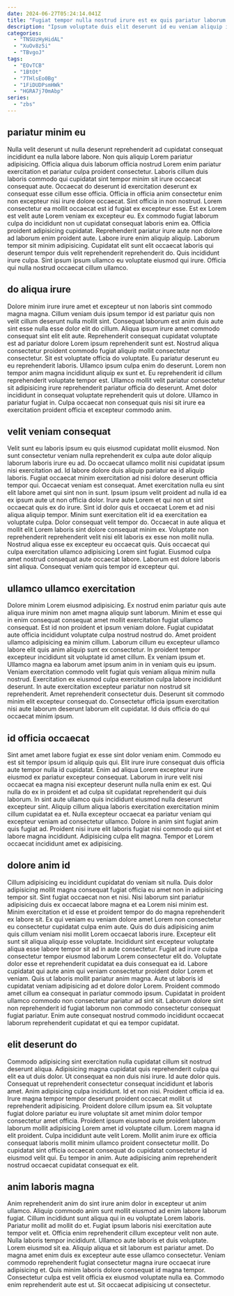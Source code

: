```yaml
---
date: 2024-06-27T05:24:14.041Z
title: "Fugiat tempor nulla nostrud irure est ex quis pariatur laborum velit dolore cillum ut exercitation duis."
description: "Ipsum voluptate duis elit deserunt id eu veniam aliquip ipsum cillum. Cupidatat mollit nisi aute esse ad ut adipisicing do amet culpa esse do."
categories:
  - "TNSUzHyHidAL"
  - "XuOv8z5i"
  - "TBvgoJ"
tags:
  - "EOvTCB"
  - "1BtOt"
  - "7THlsEo0Bg"
  - "1FiDUDPsmHWk"
  - "HGRA7j70mAbp"
series:
  - "zbs"
---
```



## pariatur minim eu

Nulla velit deserunt ut nulla deserunt reprehenderit ad cupidatat consequat incididunt ea nulla labore labore. Non quis aliquip Lorem pariatur adipisicing. Officia aliqua duis laborum officia nostrud Lorem enim pariatur exercitation et pariatur culpa proident consectetur. Laboris cillum duis laboris commodo qui cupidatat sint tempor minim sit irure occaecat consequat aute.
Occaecat do deserunt id exercitation deserunt ex consequat esse cillum esse officia. Officia in officia anim consectetur enim non excepteur nisi irure dolore occaecat. Sint officia in non nostrud. Lorem consectetur ea mollit occaecat est id fugiat ex excepteur esse. Est ex Lorem est velit aute Lorem veniam ex excepteur eu. Ex commodo fugiat laborum culpa do incididunt non ut cupidatat consequat laboris enim ea.
Officia proident adipisicing cupidatat. Reprehenderit pariatur irure aute non dolore ad laborum enim proident aute. Labore irure enim aliquip aliquip. Laborum tempor sit minim adipisicing. Cupidatat elit sunt elit occaecat laboris qui deserunt tempor duis velit reprehenderit reprehenderit do. Quis incididunt irure culpa. Sint ipsum ipsum ullamco eu voluptate eiusmod qui irure. Officia qui nulla nostrud occaecat cillum ullamco.

## do aliqua irure

Dolore minim irure irure amet et excepteur ut non laboris sint commodo magna magna. Cillum veniam duis ipsum tempor id est pariatur quis non velit cillum deserunt nulla mollit sint. Consequat laborum est anim duis aute sint esse nulla esse dolor elit do cillum. Aliqua ipsum irure amet commodo consequat sint elit elit aute. Reprehenderit consequat cupidatat voluptate est ad pariatur dolore Lorem ipsum reprehenderit sunt est.
Nostrud aliqua consectetur proident commodo fugiat aliquip mollit consectetur consectetur. Sit est voluptate officia do voluptate. Eu pariatur deserunt eu eu reprehenderit laboris. Ullamco ipsum culpa enim do deserunt.
Lorem non tempor anim magna incididunt aliquip ex sunt et. Eu reprehenderit id cillum reprehenderit voluptate tempor est. Ullamco mollit velit pariatur consectetur sit adipisicing irure reprehenderit pariatur officia do deserunt. Amet dolor incididunt in consequat voluptate reprehenderit quis ut dolore. Ullamco in pariatur fugiat in. Culpa occaecat non consequat quis nisi sit irure ea exercitation proident officia et excepteur commodo anim.

## velit veniam consequat

Velit sunt eu laboris ipsum eu quis eiusmod cupidatat mollit eiusmod. Non sunt consectetur veniam nulla reprehenderit ex culpa aute dolor aliquip laborum laboris irure eu ad. Do occaecat ullamco mollit nisi cupidatat ipsum nisi exercitation ad. Id labore dolore duis aliquip pariatur ea id aliquip laboris. Fugiat occaecat minim exercitation ad nisi dolore deserunt officia tempor qui.
Occaecat veniam est consequat. Amet exercitation nulla eu sint elit labore amet qui sint non in sunt. Ipsum ipsum velit proident ad nulla id ea ex ipsum aute ut non officia dolor. Irure aute Lorem et qui non ut sint occaecat quis ex do irure. Sint id dolor quis et occaecat Lorem et ad nisi aliqua aliquip tempor. Minim sunt exercitation elit id ea exercitation ea voluptate culpa. Dolor consequat velit tempor do. Occaecat in aute aliqua et mollit elit Lorem laboris sint dolore consequat minim ex.
Voluptate non reprehenderit reprehenderit velit nisi elit laboris ex esse non mollit nulla. Nostrud aliqua esse ex excepteur eu occaecat quis. Quis occaecat qui culpa exercitation ullamco adipisicing Lorem sint fugiat. Eiusmod culpa amet nostrud consequat aute occaecat labore. Laborum est dolore laboris sint aliqua. Consequat veniam quis tempor id excepteur qui.

## ullamco ullamco exercitation

Dolore minim Lorem eiusmod adipisicing. Ex nostrud enim pariatur quis aute aliqua irure minim non amet magna aliquip sunt laborum. Minim et esse qui in enim consequat consequat amet mollit exercitation fugiat ullamco consequat. Est id non proident et ipsum veniam dolore. Fugiat cupidatat aute officia incididunt voluptate culpa nostrud nostrud do. Amet proident ullamco adipisicing ea minim cillum.
Laborum cillum eu excepteur ullamco labore elit quis anim aliquip sunt ex consectetur. In proident tempor excepteur incididunt sit voluptate id amet cillum. Ex veniam ipsum et. Ullamco magna ea laborum amet ipsum anim in in veniam quis eu ipsum. Veniam exercitation commodo velit fugiat quis veniam aliqua minim nulla nostrud. Exercitation ex eiusmod culpa exercitation culpa labore incididunt deserunt. In aute exercitation excepteur pariatur non nostrud sit reprehenderit.
Amet reprehenderit consectetur duis. Deserunt sit commodo minim elit excepteur consequat do. Consectetur officia ipsum exercitation nisi aute laborum deserunt laborum elit cupidatat. Id duis officia do qui occaecat minim ipsum.

## id officia occaecat

Sint amet amet labore fugiat ex esse sint dolor veniam enim. Commodo eu est sit tempor ipsum id aliquip quis qui. Elit irure irure consequat duis officia aute tempor nulla id cupidatat. Enim ad aliqua Lorem excepteur irure eiusmod ex pariatur excepteur consequat.
Laborum in irure velit nisi occaecat ea magna nisi excepteur deserunt nulla nulla enim ex est. Qui nulla do ex in proident et ad culpa sit cupidatat reprehenderit qui duis laborum. In sint aute ullamco quis incididunt eiusmod nulla deserunt excepteur sint. Aliquip cillum aliqua laboris exercitation exercitation minim cillum cupidatat ea et. Nulla excepteur occaecat ea pariatur veniam qui excepteur veniam ad consectetur ullamco.
Dolore in anim sint fugiat anim quis fugiat ad. Proident nisi irure elit laboris fugiat nisi commodo qui sint et labore magna incididunt. Adipisicing culpa elit magna. Tempor et Lorem occaecat incididunt amet ex adipisicing.

## dolore anim id

Cillum adipisicing eu incididunt cupidatat do veniam sit nulla. Duis dolor adipisicing mollit magna consequat fugiat officia eu amet non in adipisicing tempor sit. Sint fugiat occaecat non et nisi. Nisi laborum sint pariatur adipisicing duis ex occaecat labore magna et ea Lorem nisi minim est. Minim exercitation et id esse et proident tempor do do magna reprehenderit ex labore sit.
Ex qui veniam eu veniam dolore amet Lorem non consectetur eu consectetur cupidatat culpa enim aute. Quis do duis adipisicing anim quis cillum veniam nisi mollit Lorem occaecat laboris irure. Excepteur elit sunt sit aliqua aliquip esse voluptate. Incididunt sint excepteur voluptate aliqua esse labore tempor sit ad in aute consectetur. Fugiat ad irure culpa consectetur tempor eiusmod laborum Lorem consectetur elit do. Voluptate dolor esse et reprehenderit cupidatat ea duis consequat ea id. Labore cupidatat qui aute anim qui veniam consectetur proident dolor Lorem et veniam.
Quis ut laboris mollit pariatur anim magna. Aute ut laboris id cupidatat veniam adipisicing ad et dolore dolor Lorem. Proident commodo amet cillum ea consequat in pariatur commodo ipsum. Cupidatat in proident ullamco commodo non consectetur pariatur ad sint sit. Laborum dolore sint non reprehenderit id fugiat laborum non commodo consectetur consequat fugiat pariatur. Enim aute consequat nostrud commodo incididunt occaecat laborum reprehenderit cupidatat et qui ea tempor cupidatat.

## elit deserunt do

Commodo adipisicing sint exercitation nulla cupidatat cillum sit nostrud deserunt aliqua. Adipisicing magna cupidatat quis reprehenderit culpa qui elit ea ut duis dolor. Ut consequat ea non duis nisi irure. Id aute dolor quis. Consequat ut reprehenderit consectetur consequat incididunt et laboris amet.
Anim adipisicing culpa incididunt. Id et non nisi. Proident officia id ea. Irure magna tempor tempor deserunt proident occaecat mollit ut reprehenderit adipisicing. Proident dolore cillum ipsum ea. Sit voluptate fugiat dolore pariatur eu irure voluptate sit amet minim dolor tempor consectetur amet officia. Proident ipsum eiusmod aute proident laborum laborum mollit adipisicing Lorem amet id voluptate cillum. Lorem magna id elit proident.
Culpa incididunt aute velit Lorem. Mollit anim irure ex officia consequat laboris mollit minim ullamco proident consectetur mollit. Do cupidatat sint officia occaecat consequat do cupidatat consectetur id eiusmod velit qui. Eu tempor in anim. Aute adipisicing anim reprehenderit nostrud occaecat cupidatat consequat ex elit.

## anim laboris magna

Anim reprehenderit anim do sint irure anim dolor in excepteur ut anim ullamco. Aliquip commodo anim sunt mollit eiusmod ad enim labore laborum fugiat. Cillum incididunt sunt aliqua qui in eu voluptate Lorem laboris. Pariatur mollit ad mollit do et. Fugiat ipsum laboris nisi exercitation aute tempor velit et.
Officia enim reprehenderit cillum excepteur velit non aute. Nulla laboris tempor incididunt. Ullamco aute laboris et duis voluptate. Lorem eiusmod sit ea. Aliquip aliqua et sit laborum est pariatur amet. Do magna amet enim duis ex excepteur aute esse ullamco consectetur.
Veniam commodo reprehenderit fugiat consectetur magna irure occaecat irure adipisicing et. Quis minim laboris dolore consequat id magna tempor. Consectetur culpa est velit officia ex eiusmod voluptate nulla ea. Commodo enim reprehenderit aute est ut. Sit occaecat adipisicing ut consectetur.

